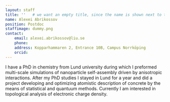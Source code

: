 ```yaml
---
layout: staff
title: ''   # we want an empty title, since the name is shown next to the image
name: Alexei Abrikossov
position: Postdoc
staffimage: dummy.png
contact:
    email: alexei.abrikossov@liu.se
    phone:
    address: Kopparhammaren 2, Entrance 10B, Campus Norrköping
    orcid:
---
```


I have a PhD in chemistry from Lund university during which I preformed multi-scale simulations of nanoparticle self-assembly driven by anisotropic interactions. After my PhD studies I stayed in Lund for a year and did a project developing and optimizing atomistic description of concrete by the means of statistical and quantuum methods. Currently I am interested in topological analysis of electronic charge density.
